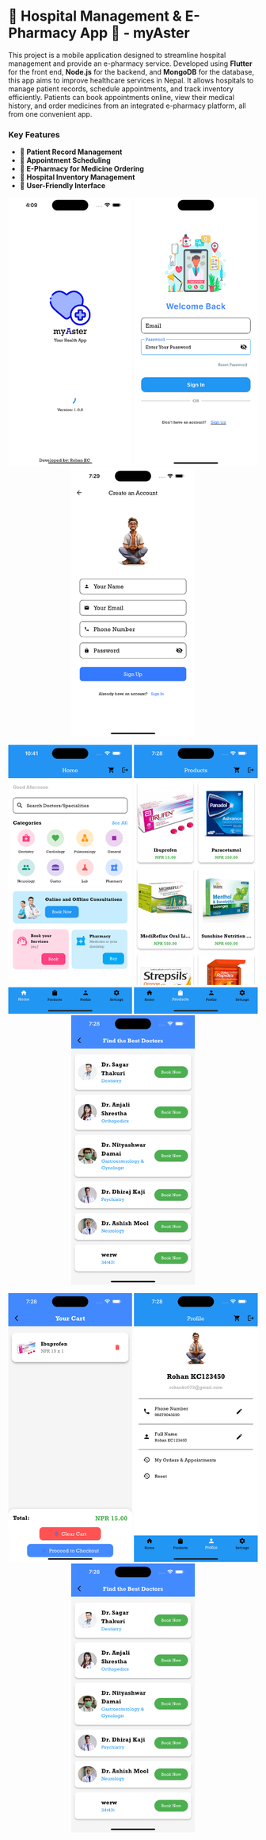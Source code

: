 
# 🏥 **Hospital Management & E-Pharmacy App** 💊 - myAster

This project is a mobile application designed to streamline hospital management and provide an e-pharmacy service. Developed using **Flutter** for the front end, **Node.js** for the backend, and **MongoDB** for the database, this app aims to improve healthcare services in Nepal. It allows hospitals to manage patient records, schedule appointments, and track inventory efficiently. Patients can book appointments online, view their medical history, and order medicines from an integrated e-pharmacy platform, all from one convenient app.

### Key Features
- 📝 **Patient Record Management**
- 📅 **Appointment Scheduling**
- 💊 **E-Pharmacy for Medicine Ordering**
- 🏥 **Hospital Inventory Management**
- 📲 **User-Friendly Interface**


<p align="center">
  <img src="assets/screenshots/splash.png" width="250">
  <img src="assets/screenshots/login.png" width="250">
  <img src="assets/screenshots/signup.png" width="250">
</p>

<p align="center">
  <img src="assets/screenshots/home.png" width="250">
  <img src="assets/screenshots/product.png" width="250">
  <img src="assets/screenshots/doctor.png" width="250">
</p>

<p align="center">
  <img src="assets/screenshots/cart.png" width="250">
  <img src="assets/screenshots/profile.png" width="250">
  <img src="assets/screenshots/doctor.png" width="250">
</p>


